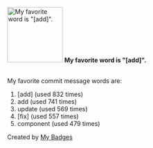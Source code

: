 <img src="https://my-badges.github.io/my-badges/favorite-word.png" alt="My favorite word is &quot;[add]&quot;." title="My favorite word is &quot;[add]&quot;." width="128">
<strong>My favorite word is &quot;[add]&quot;.</strong>
<br><br>

My favorite commit message words are:

1. [add] (used 832 times)
2. add (used 741 times)
3. update (used 569 times)
4. [fix] (used 557 times)
5. component (used 479 times)


Created by <a href="https://github.com/my-badges/my-badges">My Badges</a>